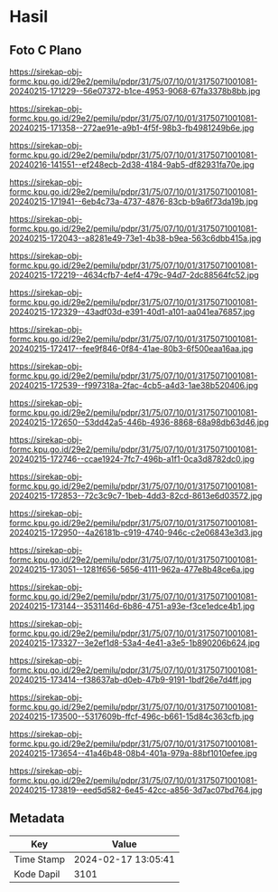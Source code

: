 # Hasil

## Foto C Plano

https://sirekap-obj-formc.kpu.go.id/29e2/pemilu/pdpr/31/75/07/10/01/3175071001081-20240215-171229--56e07372-b1ce-4953-9068-67fa3378b8bb.jpg

https://sirekap-obj-formc.kpu.go.id/29e2/pemilu/pdpr/31/75/07/10/01/3175071001081-20240215-171358--272ae91e-a9b1-4f5f-98b3-fb4981249b6e.jpg

https://sirekap-obj-formc.kpu.go.id/29e2/pemilu/pdpr/31/75/07/10/01/3175071001081-20240216-141551--ef248ecb-2d38-4184-9ab5-df82931fa70e.jpg

https://sirekap-obj-formc.kpu.go.id/29e2/pemilu/pdpr/31/75/07/10/01/3175071001081-20240215-171941--6eb4c73a-4737-4876-83cb-b9a6f73da19b.jpg

https://sirekap-obj-formc.kpu.go.id/29e2/pemilu/pdpr/31/75/07/10/01/3175071001081-20240215-172043--a8281e49-73e1-4b38-b9ea-563c6dbb415a.jpg

https://sirekap-obj-formc.kpu.go.id/29e2/pemilu/pdpr/31/75/07/10/01/3175071001081-20240215-172219--4634cfb7-4ef4-479c-94d7-2dc88564fc52.jpg

https://sirekap-obj-formc.kpu.go.id/29e2/pemilu/pdpr/31/75/07/10/01/3175071001081-20240215-172329--43adf03d-e391-40d1-a101-aa041ea76857.jpg

https://sirekap-obj-formc.kpu.go.id/29e2/pemilu/pdpr/31/75/07/10/01/3175071001081-20240215-172417--fee9f846-0f84-41ae-80b3-6f500eaa16aa.jpg

https://sirekap-obj-formc.kpu.go.id/29e2/pemilu/pdpr/31/75/07/10/01/3175071001081-20240215-172539--f997318a-2fac-4cb5-a4d3-1ae38b520406.jpg

https://sirekap-obj-formc.kpu.go.id/29e2/pemilu/pdpr/31/75/07/10/01/3175071001081-20240215-172650--53dd42a5-446b-4936-8868-68a98db63d46.jpg

https://sirekap-obj-formc.kpu.go.id/29e2/pemilu/pdpr/31/75/07/10/01/3175071001081-20240215-172746--ccae1924-7fc7-496b-a1f1-0ca3d8782dc0.jpg

https://sirekap-obj-formc.kpu.go.id/29e2/pemilu/pdpr/31/75/07/10/01/3175071001081-20240215-172853--72c3c9c7-1beb-4dd3-82cd-8613e6d03572.jpg

https://sirekap-obj-formc.kpu.go.id/29e2/pemilu/pdpr/31/75/07/10/01/3175071001081-20240215-172950--4a26181b-c919-4740-946c-c2e06843e3d3.jpg

https://sirekap-obj-formc.kpu.go.id/29e2/pemilu/pdpr/31/75/07/10/01/3175071001081-20240215-173051--1281f656-5656-4111-962a-477e8b48ce6a.jpg

https://sirekap-obj-formc.kpu.go.id/29e2/pemilu/pdpr/31/75/07/10/01/3175071001081-20240215-173144--3531146d-6b86-4751-a93e-f3ce1edce4b1.jpg

https://sirekap-obj-formc.kpu.go.id/29e2/pemilu/pdpr/31/75/07/10/01/3175071001081-20240215-173327--3e2ef1d8-53a4-4e41-a3e5-1b890206b624.jpg

https://sirekap-obj-formc.kpu.go.id/29e2/pemilu/pdpr/31/75/07/10/01/3175071001081-20240215-173414--f38637ab-d0eb-47b9-9191-1bdf26e7d4ff.jpg

https://sirekap-obj-formc.kpu.go.id/29e2/pemilu/pdpr/31/75/07/10/01/3175071001081-20240215-173500--5317609b-ffcf-496c-b661-15d84c363cfb.jpg

https://sirekap-obj-formc.kpu.go.id/29e2/pemilu/pdpr/31/75/07/10/01/3175071001081-20240215-173654--41a46b48-08b4-401a-979a-88bf1010efee.jpg

https://sirekap-obj-formc.kpu.go.id/29e2/pemilu/pdpr/31/75/07/10/01/3175071001081-20240215-173819--eed5d582-6e45-42cc-a856-3d7ac07bd764.jpg


## Metadata

| Key        | Value               |
| ---------- | ------------------- |
| Time Stamp | 2024-02-17 13:05:41 |
| Kode Dapil | 3101                |



